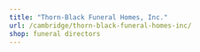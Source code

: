 ```yaml
---
title: "Thorn-Black Funeral Homes, Inc."
url: /cambridge/thorn-black-funeral-homes-inc/
shop: funeral directors
---
```

